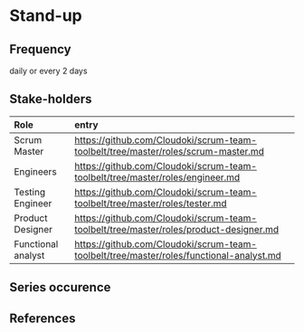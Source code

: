# Stand-up

## Frequency

daily or every 2 days

## Stake-holders

Role | entry
:---|:---
Scrum Master | https://github.com/Cloudoki/scrum-team-toolbelt/tree/master/roles/scrum-master.md
Engineers | https://github.com/Cloudoki/scrum-team-toolbelt/tree/master/roles/engineer.md
Testing Engineer | https://github.com/Cloudoki/scrum-team-toolbelt/tree/master/roles/tester.md
Product Designer | https://github.com/Cloudoki/scrum-team-toolbelt/tree/master/roles/product-designer.md
Functional analyst | https://github.com/Cloudoki/scrum-team-toolbelt/tree/master/roles/functional-analyst.md

## Series occurence

## References
